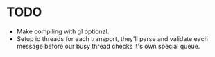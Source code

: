 # TODO
* Make compiling with gl optional. 
* Setup io threads for each transport, they'll parse and validate each message before our busy thread checks it's own special queue. 